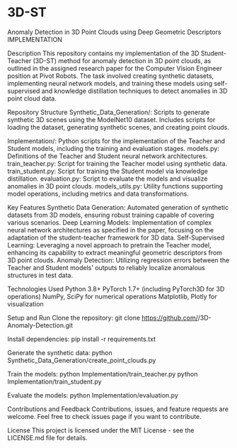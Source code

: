 # 3D-ST
Anomaly Detection in 3D Point Clouds using Deep Geometric Descriptors IMPLEMENTATION

Description
This repository contains my implementation of the 3D Student-Teacher (3D-ST) method for anomaly detection in 3D point clouds, as outlined in the assigned research paper for the Computer Vision Engineer position at Pivot Robots. The task involved creating synthetic datasets, implementing neural network models, and training these models using self-supervised and knowledge distillation techniques to detect anomalies in 3D point cloud data.

Repository Structure
Synthetic_Data_Generation/: Scripts to generate synthetic 3D scenes using the ModelNet10 dataset. Includes scripts for loading the dataset, generating synthetic scenes, and creating point clouds.

Implementation/: Python scripts for the implementation of the Teacher and Student models, including the training and evaluation stages.
models.py: Definitions of the Teacher and Student neural network architectures.
train_teacher.py: Script for training the Teacher model using synthetic data.
train_student.py: Script for training the Student model via knowledge distillation.
evaluation.py: Script to evaluate the models and visualize anomalies in 3D point clouds.
models_utils.py: Utility functions supporting model operations, including metrics and data transformations.

Key Features
Synthetic Data Generation: Automated generation of synthetic datasets from 3D models, ensuring robust training capable of covering various scenarios.
Deep Learning Models: Implementation of complex neural network architectures as specified in the paper, focusing on the adaptation of the student-teacher framework for 3D data.
Self-Supervised Learning: Leveraging a novel approach to pretrain the Teacher model, enhancing its capability to extract meaningful geometric descriptors from 3D point clouds.
Anomaly Detection: Utilizing regression errors between the Teacher and Student models' outputs to reliably localize anomalous structures in test data.

Technologies Used
Python 3.8+
PyTorch 1.7+ (including PyTorch3D for 3D operations)
NumPy, SciPy for numerical operations
Matplotlib, Plotly for visualization

Setup and Run
Clone the repository: git clone https://github.com/<your-username>/3D-Anomaly-Detection.git

Install dependencies: pip install -r requirements.txt

Generate the synthetic data: python Synthetic_Data_Generation/create_point_clouds.py

Train the models: 
python Implementation/train_teacher.py
python Implementation/train_student.py

Evaluate the models: python Implementation/evaluation.py

Contributions and Feedback
Contributions, issues, and feature requests are welcome. Feel free to check issues page if you want to contribute.

License
This project is licensed under the MIT License - see the LICENSE.md file for details.
